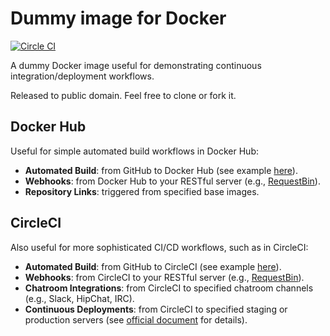 Dummy image for Docker
===

[![Circle CI](https://circleci.com/gh/William-Yeh/docker-dummy.svg?style=shield)](https://circleci.com/gh/William-Yeh/docker-dummy)


A dummy Docker image useful for demonstrating continuous integration/deployment workflows.

Released to public domain.  Feel free to clone or fork it.



## Docker Hub

Useful for simple automated build workflows in Docker Hub:

- **Automated Build**: from GitHub to Docker Hub (see example [here](https://registry.hub.docker.com/u/williamyeh/dummy/)).
- **Webhooks**: from Docker Hub to your RESTful server (e.g., [RequestBin](http://requestb.in)).
- **Repository Links**: triggered from specified base images.


## CircleCI

Also useful for more sophisticated CI/CD workflows, such as in CircleCI:

- **Automated Build**: from GitHub to CircleCI (see example [here](https://circleci.com/gh/William-Yeh/docker-dummy)).
- **Webhooks**: from CircleCI to your RESTful server (e.g., [RequestBin](http://requestb.in)).
- **Chatroom Integrations**: from CircleCI to specified chatroom channels (e.g., Slack, HipChat, IRC).
- **Continuous Deployments**: from CircleCI to specified staging or production servers (see [official document](https://circleci.com/docs/docker) for details).
